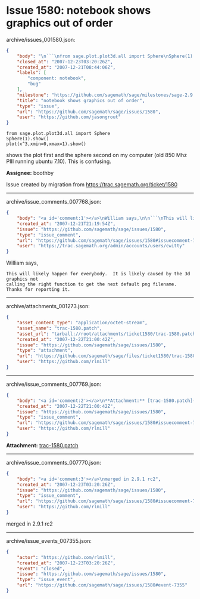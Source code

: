 # Issue 1580: notebook shows graphics out of order

archive/issues_001580.json:
```json
{
    "body": "\n```\nfrom sage.plot.plot3d.all import Sphere\nSphere(1).show()\nplot(x^3,xmin=0,xmax=1).show()\n```\n\nshows the plot first and the sphere second on my computer (old 850 Mhz PIII running ubuntu 7.10).  This is confusing.\n\n\n**Assignee:** boothby\n\nIssue created by migration from https://trac.sagemath.org/ticket/1580\n\n",
    "closed_at": "2007-12-23T03:20:26Z",
    "created_at": "2007-12-21T08:44:06Z",
    "labels": [
        "component: notebook",
        "bug"
    ],
    "milestone": "https://github.com/sagemath/sage/milestones/sage-2.9.1",
    "title": "notebook shows graphics out of order",
    "type": "issue",
    "url": "https://github.com/sagemath/sage/issues/1580",
    "user": "https://github.com/jasongrout"
}
```

```
from sage.plot.plot3d.all import Sphere
Sphere(1).show()
plot(x^3,xmin=0,xmax=1).show()
```

shows the plot first and the sphere second on my computer (old 850 Mhz PIII running ubuntu 7.10).  This is confusing.


**Assignee:** boothby

Issue created by migration from https://trac.sagemath.org/ticket/1580





---

archive/issue_comments_007768.json:
```json
{
    "body": "<a id='comment:1'></a>\nWilliam says,\n\n```\nThis will likely happen for everybody.  It is likely caused by the 3d\ngraphics not\ncalling the right function to get the next default png filename.\nThanks for reporting it. \n```",
    "created_at": "2007-12-21T21:19:54Z",
    "issue": "https://github.com/sagemath/sage/issues/1580",
    "type": "issue_comment",
    "url": "https://github.com/sagemath/sage/issues/1580#issuecomment-7768",
    "user": "https://trac.sagemath.org/admin/accounts/users/cwitty"
}
```

<a id='comment:1'></a>
William says,

```
This will likely happen for everybody.  It is likely caused by the 3d
graphics not
calling the right function to get the next default png filename.
Thanks for reporting it. 
```



---

archive/attachments_001273.json:
```json
{
    "asset_content_type": "application/octet-stream",
    "asset_name": "trac-1580.patch",
    "asset_url": "tarball://root/attachments/ticket1580/trac-1580.patch",
    "created_at": "2007-12-22T21:00:42Z",
    "issue": "https://github.com/sagemath/sage/issues/1580",
    "type": "attachment",
    "url": "https://github.com/sagemath/sage/files/ticket1580/trac-1580.patch",
    "user": "https://github.com/rlmill"
}
```



---

archive/issue_comments_007769.json:
```json
{
    "body": "<a id='comment:2'></a>\n**Attachment:** [trac-1580.patch](https://github.com/sagemath/sage/files/ticket1580/trac-1580.patch)",
    "created_at": "2007-12-22T21:00:42Z",
    "issue": "https://github.com/sagemath/sage/issues/1580",
    "type": "issue_comment",
    "url": "https://github.com/sagemath/sage/issues/1580#issuecomment-7769",
    "user": "https://github.com/rlmill"
}
```

<a id='comment:2'></a>
**Attachment:** [trac-1580.patch](https://github.com/sagemath/sage/files/ticket1580/trac-1580.patch)



---

archive/issue_comments_007770.json:
```json
{
    "body": "<a id='comment:3'></a>\nmerged in 2.9.1 rc2",
    "created_at": "2007-12-23T03:20:26Z",
    "issue": "https://github.com/sagemath/sage/issues/1580",
    "type": "issue_comment",
    "url": "https://github.com/sagemath/sage/issues/1580#issuecomment-7770",
    "user": "https://github.com/rlmill"
}
```

<a id='comment:3'></a>
merged in 2.9.1 rc2



---

archive/issue_events_007355.json:
```json
{
    "actor": "https://github.com/rlmill",
    "created_at": "2007-12-23T03:20:26Z",
    "event": "closed",
    "issue": "https://github.com/sagemath/sage/issues/1580",
    "type": "issue_event",
    "url": "https://github.com/sagemath/sage/issues/1580#event-7355"
}
```
